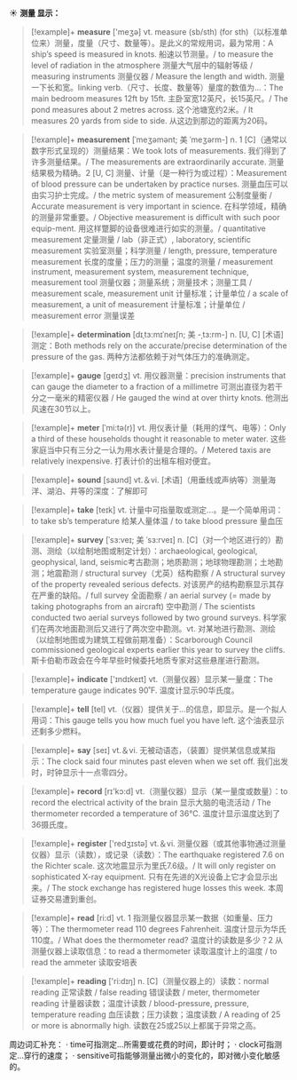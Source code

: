 ☀ <span class="category">**测量 显示：**</span>
>[!example]+ <span class="vocabulary">**measure**</span> ['meӡə] 
> <span class="definition">vt. measure (sb/sth) (for sth)（以标准单位来）测量，度量（尺寸、数量等）。是此义的常规用词，最为常用：</span>A ship’s speed is measured in knots. 船速以节测量。/ to measure the level of radiation in the atmosphere 测量大气层中的辐射等级 / measuring instruments 测量仪器 / Measure the length and width. 测量一下长和宽。linking verb.（尺寸、长度、数量等）量度的数值为…：</span>The main bedroom measures 12ft by 15ft. 主卧室宽12英尺，长15英尺。/ The pond measures about 2 metres across. 这个池塘宽约2米。/ It measures 20 yards from side to side. 从这边到那边的距离为20码。
                      
>[!example]+ <span class="vocabulary">**measurement**</span> [ˈmeʒəmənt; 美 ˈmeʒərm-]
> <span class="definition">n. 1 [C]（通常以数字形式呈现的）测量结果：</span>We took lots of measurements. 我们得到了许多测量结果。/ The measurements are extraordinarily accurate. 测量结果极为精确。<span class="definition">2 [U, C] 测量、计量（是一种行为或过程）：</span>Measurement of blood pressure can be undertaken by practice nurses. 测量血压可以由实习护士完成。/ the metric system of measurement 公制度量衡 / Accurate measurement is very important in science. 在科学领域，精确的测量非常重要。/ Objective measurement is difficult with such poor equip-ment. 用这样蹩脚的设备很难进行如实的测量。/ quantitative measurement 定量测量 / lab（非正式）, laboratory, scientific measurement 实验室测量；科学测量 / length, pressure, temperature measurement 长度的度量；压力的测量；温度的测量 / measurement instrument, measurement system, measurement technique, measurement tool 测量仪器；测量系统；测量技术；测量工具 / measurement scale, measurement unit 计量标准；计量单位 / a scale of measurement, a unit of measurement 计量标准；计量单位 / measurement error 测量误差
           
>[!example]+ <span class="vocabulary">**determination**</span> [dɪˌtɜ:mɪˈneɪʃn; 美 -ˌtɜ:rm-]
> <span class="definition">n. [U, C] [术语] 测定：</span>Both methods rely on the accurate/precise determination of the pressure of the gas. 两种方法都依赖于对气体压力的准确测定。

>[!example]+ <span class="vocabulary">**gauge**</span> [geɪdʒ]
> <span class="definition">vt. 用仪器测量：</span>precision instruments that can gauge the diameter to a fraction of a millimetre 可测出直径为若干分之一毫米的精密仪器 / He gauged the wind at over thirty knots. 他测出风速在30节以上。
           
>[!example]+ <span class="vocabulary">**meter**</span> [ˈmi:tə(r)]
> <span class="definition">vt. 用仪表计量（耗用的煤气、电等）：</span>Only a third of these households thought it reasonable to meter water. 这些家庭当中只有三分之一认为用水表计量是合理的。/ Metered taxis are relatively inexpensive. 打表计价的出租车相对便宜。

>[!example]+ <span class="vocabulary">**sound**</span> [saʊnd] 
> <span class="definition">vt.＆vi. [术语]（用垂线或声纳等）测量海洋、湖泊、井等的深度：</span>了解即可

>[!example]+ <span class="vocabulary">**take**</span> [teɪk] 
> <span class="definition">vt. 计量中可指量取或测定…。是一个简单用词：</span>to take sb’s temperature 给某人量体温 / to take blood pressure 量血压
           
>[!example]+ <span class="vocabulary">**survey**</span> [ˈsɜ:veɪ; 美 ˈsɜ:rveɪ]
> <span class="definition">n. [C]（对一个地区进行的）勘测、测绘（以绘制地图或制定计划）：</span>archaeological, geological, geophysical, land, seismic考古勘测；地质勘测；地球物理勘测；土地勘测；地震勘测 / structural survey（尤英）结构勘察 / A structural survey of the property revealed serious defects. 对该房产的结构勘察显示其存在严重的缺陷。/ full survey 全面勘察 / an aerial survey (= made by taking photographs from an aircraft) 空中勘测 / The scientists conducted two aerial surveys followed by two ground surveys. 科学家们在两次地面勘测后又进行了两次空中勘测。<span class="definition">vt. 对某地进行勘测、测绘（以绘制地图或为建筑工程做前期准备）：</span>Scarborough Council commissioned geological experts earlier this year to survey the cliffs. 斯卡伯勒市政会在今年早些时候委托地质专家对这些悬崖进行勘测。

>[!example]+ <span class="vocabulary">**indicate**</span> ['ɪndɪkeɪt] 
> <span class="definition">vt.（测量仪器）显示某一量度：</span>The temperature gauge indicates 90˚F. 温度计显示90华氏度。

>[!example]+ <span class="vocabulary">**tell**</span> [tel] 
> <span class="definition">vt.（仪器）提供关于…的信息，即显示。是一个拟人用词：</span>This gauge tells you how much fuel you have left. 这个油表显示还剩多少燃料。

>[!example]+ <span class="vocabulary">**say**</span> [seɪ] 
> <span class="definition">vt.＆vi. 无被动语态，（装置）提供某信息或某指示：</span>The clock said four minutes past eleven when we set off. 我们出发时，时钟显示十一点零四分。

>[!example]+ <span class="vocabulary">**record**</span> [rɪ'kɔ:d] 
> <span class="definition">vt.（测量仪器）显示（某一量度或数量）：</span>to record the electrical activity of the brain 显示大脑的电流活动 / The thermometer recorded a temperature of 36℃. 温度计显示温度达到了36摄氏度。

>[!example]+ <span class="vocabulary">**register**</span> ['redӡɪstə] 
> <span class="definition">vt.＆vi. 测量仪器（或其他事物通过测量仪器）显示（读数），或记录（读数）：</span>The earthquake registered 7.6 on the Richter scale. 这次地震显示为里氏7.6级。/ It will only register on sophisticated X-ray equipment. 只有在先进的X光设备上它才会显示出来。/ The stock exchange has registered huge losses this week. 本周证券交易遭到重创。

>[!example]+ <span class="vocabulary">**read**</span> [ri:d] 
> <span class="definition">vt. 1 指测量仪器显示某一数据（如重量、压力等）：</span>The thermometer read 110 degrees Fahrenheit. 温度计显示为华氏110度。/ What does the thermometer read? 温度计的读数是多少？<span class="definition">2 从测量仪器上读取信息：</span>to read a thermometer 读取温度计上的温度 / to read the ammeter 读取安培表

>[!example]+ <span class="vocabulary">**reading**</span> ['ri:dɪŋ] 
> <span class="definition">n. [C]（测量仪器上的）读数：</span>normal reading 正常读数 / false reading 错误读数 / meter, thermometer reading 计量器读数；温度计读数 / blood-pressure, pressure, temperature reading 血压读数；压力读数；温度读数 / A reading of 25 or more is abnormally high. 读数在25或25以上都属于异常之高。

周边词汇补充：
· time可指测定…所需要或花费的时间，即计时；
· clock可指测定…穿行的速度；
· sensitive可指能够测量出微小的变化的，即对微小变化敏感的。
